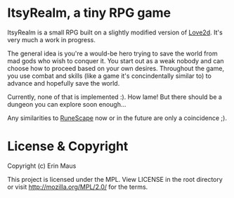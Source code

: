 # ItsyRealm, a tiny RPG game

ItsyRealm is a small RPG built on a slightly modified version of [Love2d](http://love2d.org). It's very much a work in progress.

The general idea is you're a would-be hero trying to save the world from mad gods who wish to conquer it. You start out as a weak nobody and can choose how to proceed based on your own desires. Throughout the game, you use combat and skills (like a game it's concindentally similar to) to advance and hopefully save the world.

Currently, none of that is implemented :). How lame! But there should be a dungeon you can explore soon enough...

Any similarities to [RuneScape](http://runescape.com) now or in the future are
only a coincidence ;).

# License & Copyright

Copyright (c) Erin Maus

This project is licensed under the MPL. View LICENSE in the root directory or
visit http://mozilla.org/MPL/2.0/ for the terms.
